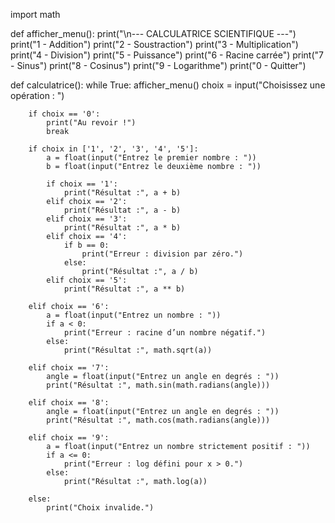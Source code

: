 import math

def afficher_menu():
    print("\n--- CALCULATRICE SCIENTIFIQUE ---")
    print("1 - Addition")
    print("2 - Soustraction")
    print("3 - Multiplication")
    print("4 - Division")
    print("5 - Puissance")
    print("6 - Racine carrée")
    print("7 - Sinus")
    print("8 - Cosinus")
    print("9 - Logarithme")
    print("0 - Quitter")

def calculatrice():
    while True:
        afficher_menu()
        choix = input("Choisissez une opération : ")

        if choix == '0':
            print("Au revoir !")
            break

        if choix in ['1', '2', '3', '4', '5']:
            a = float(input("Entrez le premier nombre : "))
            b = float(input("Entrez le deuxième nombre : "))

            if choix == '1':
                print("Résultat :", a + b)
            elif choix == '2':
                print("Résultat :", a - b)
            elif choix == '3':
                print("Résultat :", a * b)
            elif choix == '4':
                if b == 0:
                    print("Erreur : division par zéro.")
                else:
                    print("Résultat :", a / b)
            elif choix == '5':
                print("Résultat :", a ** b)

        elif choix == '6':
            a = float(input("Entrez un nombre : "))
            if a < 0:
                print("Erreur : racine d’un nombre négatif.")
            else:
                print("Résultat :", math.sqrt(a))

        elif choix == '7':
            angle = float(input("Entrez un angle en degrés : "))
            print("Résultat :", math.sin(math.radians(angle)))

        elif choix == '8':
            angle = float(input("Entrez un angle en degrés : "))
            print("Résultat :", math.cos(math.radians(angle)))

        elif choix == '9':
            a = float(input("Entrez un nombre strictement positif : "))
            if a <= 0:
                print("Erreur : log défini pour x > 0.")
            else:
                print("Résultat :", math.log(a))

        else:
            print("Choix invalide.")
            
